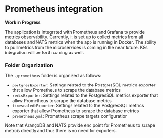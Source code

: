 # Prometheus integration

**Work in Progress**

The application is integrated with Prometheus and Grafana to provide metrics observability.
Currently, it is set up to collect metrics from all databases and NATS metrics when the app is running in Docker. 
The ability to pull metrics from the microservices is coming in the near future. K8s integration will be forth coming as well.

### Folder Organization

The `./prometheus` folder is organized as follows:

- `postgresExporter`: Settings related to the PostgresSQL metrics exporter that allow Prometheus to scrape the database metrics
- `redisExporter`: Settings related to the PostgresSQL metrics exporter that allow Prometheus to scrape the database metrics
- `timescaledbExporter`: Settings related to the PostgresSQL metrics exporter that allow Prometheus to scrape the database metrics
- `prometheus.yml`: Prometheus scrape targets configuration

Note that ArangoDB and NATS provide end point for Prometheus to scrape metrcis directly and thus there is no need for exporters. 